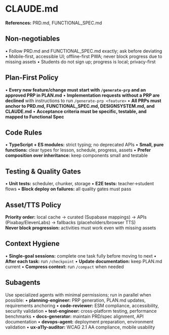 # CLAUDE.md

**References:** PRD.md, FUNCTIONAL_SPEC.md

## Non-negotiables

• Follow PRD.md and FUNCTIONAL_SPEC.md exactly; ask before deviating
• Mobile-first, accessible UI; offline-first PWA; never block progress due to missing assets
• Students do not sign up; progress is local; privacy-first

## Plan-First Policy

• **Every new feature/change must start with `/generate-prp` and an approved PRP in PLAN.md**
• **Implementation requests without a PRP are declined** with instructions to run `/generate-prp <feature>`
• **All PRPs must anchor to PRD.md, FUNCTIONAL_SPEC.md, DESIGNSYSTEM.md, and CLAUDE.md**
• **Acceptance criteria must be specific, testable, and mapped to Functional Spec**

## Code Rules

• **TypeScript + ES modules:** strict typing; no deprecated APIs
• **Small, pure functions:** clear types for lesson, schedule, progress, assets
• **Prefer composition over inheritance:** keep components small and testable

## Testing & Quality Gates

• **Unit tests:** scheduler, chunker, storage
• **E2E tests:** teacher→student flows
• **Block deploy on failures:** all quality gates must pass

## Asset/TTS Policy

**Priority order:** local cache → curated (Supabase mappings) → APIs (Pixabay/ElevenLabs) → fallbacks (placeholders/browser TTS)  
**Never block progression:** activities must work even with missing assets

## Context Hygiene

• **Single-goal sessions:** complete one task fully before moving to next
• **After each task:** run `/checkpoint`
• **Update documentation:** keep PLAN.md current
• **Compress context:** run `/compact` when needed

## Subagents

Use specialized agents with minimal permissions; run in parallel when possible:
• **planning-engineer:** PRP generation, PLAN.md updates, requirements anchoring
• **code-reviewer:** ESM compliance, accessibility, security validation
• **test-engineer:** cross-platform testing, performance benchmarks
• **docs-generator:** maintain PRD/spec alignment, API documentation
• **devops-agent:** deployment preparation, environment validation
• **ux-a11y-auditor:** WCAG 2.1 AA compliance, mobile usability